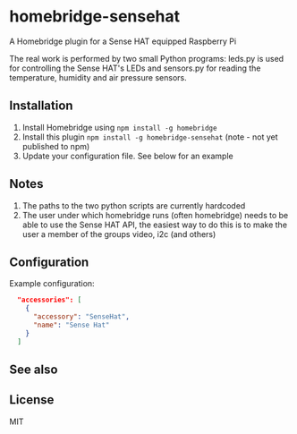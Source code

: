 # homebridge-sensehat

A Homebridge plugin for a Sense HAT equipped Raspberry Pi

The real work is performed by two small Python programs: leds.py is used for controlling the Sense HAT's LEDs and sensors.py for reading the temperature, humidity and air pressure sensors.

## Installation
1.	Install Homebridge using `npm install -g homebridge`
2.	Install this plugin `npm install -g homebridge-sensehat` (note - not yet published to npm)
3.	Update your configuration file. See below for an example

## Notes
1. The paths to the two python scripts are currently hardcoded
2. The user under which homebridge runs (often homebridge) needs to be able to use the Sense HAT API, the easiest way to do this is to make the user a member of the groups video, i2c (and others)

## Configuration

Example configuration:

```json
  "accessories": [
    {
      "accessory": "SenseHat",
      "name": "Sense Hat"
    }
  ]
```

## See also

## License

MIT


